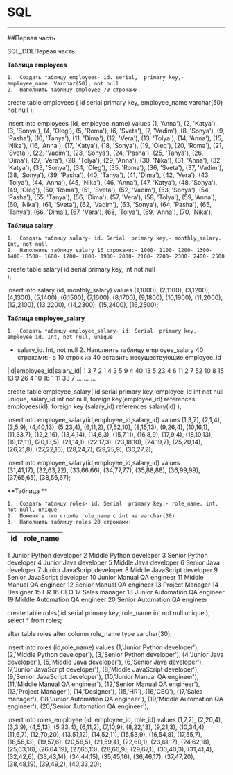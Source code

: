 # SQL
-----------------
##Первая часть

SQL_DDLПервая часть.

**Таблица employees**

	1.	Создать таблицу employees- id. serial,  primary key,- employee_name. Varchar(50), not null
	2.	Наполнить таблицу employee 70 строками.


create table employees (
		id serial primary key,
		employee_name varchar(50) not null
	);
	
insert into employees (id, employee_name) values 
	(1, 'Anna'),
	(2, 'Katya'),
	(3, 'Sonya'),
	(4, 'Oleg'), 
	(5, 'Roma'), 
	(6, 'Sveta'), 
	(7, 'Vadim'),
	(8, 'Sonya'), 
	(9, 'Pasha'),
	(10, 'Tanya'),
	(11, 'Dima'), 
	(12, 'Vera'),
	(13, 'Tolya'), 
	(14, 'Anna'),
	(15, 'Nika'),
  (16, 'Anna'),
	(17, 'Katya'),
	(18, 'Sonya'),
	(19, 'Oleg'), 
	(20, 'Roma'), 
	(21, 'Sveta'), 
	(22, 'Vadim'),
	(23, 'Sonya'), 
	(24, 'Pasha'),
	(25, 'Tanya'),
	(26, 'Dima'), 
	(27, 'Vera'),
	(28, 'Tolya'), 
	(29, 'Anna'),
	(30, 'Nika'),
  (31, 'Anna'),
	(32, 'Katya'),
	(33, 'Sonya'),
	(34, 'Oleg'), 
	(35, 'Roma'), 
	(36, 'Sveta'), 
	(37, 'Vadim'),
	(38, 'Sonya'), 
	(39, 'Pasha'),
	(40, 'Tanya'),
	(41, 'Dima'), 
	(42, 'Vera'),
	(43, 'Tolya'), 
	(44, 'Anna'),
	(45, 'Nika'),
    (46, 'Anna'),
	(47, 'Katya'),
	(48, 'Sonya'),
	(49, 'Oleg'), 
	(50, 'Roma'), 
	(51, 'Sveta'), 
	(52, 'Vadim'),
	(53, 'Sonya'), 
	(54, 'Pasha'),
	(55, 'Tanya'),
  (56, 'Dima'), 
	(57, 'Vera'),
	(58, 'Tolya'), 
	(59, 'Anna'),
	(60, 'Nika'),
	(61, 'Sveta'), 
	(62, 'Vadim'),
	(63, 'Sonya'), 
	(64, 'Pasha'),
	(65, 'Tanya'),
	(66, 'Dima'), 
	(67, 'Vera'),
	(68, 'Tolya'), 
	(69, 'Anna'),
	(70, 'Nika');


**Таблица salary**

	1.	Создать таблицу salary- id. Serial  primary key,- monthly_salary. Int, not null
	2.	Наполнить таблицу salary 16 строками:- 1000- 1100- 1200- 1300- 1400- 1500- 1600- 1700- 1800- 1900- 2000- 2100- 2200- 2300- 2400- 2500


create table salary(
         id serial primary key,
          int not null       
);

insert into salary (id, monthly_salary) values
   (1,1000),
   (2,1100),
   (3,1200),
   (4,1300),
   (5,1400),
   (6,1500),
   (7,1600),
   (8,1700),
   (9,1800),
   (10,1900),
   (11,2000),
   (12,2100),
   (13,2200),
   (14,2300),
   (15,2400),
   (16,2500);



**Таблица employee_salary**

	1.	Создать таблицу employee_salary- id. Serial  primary key,- employee_id. Int, not null, unique
- salary_id. Int, not null
	2.	Наполнить таблицу employee_salary 40 строками:- в 10 строк из 40 вставить несуществующие employee_id

|id|employee_id|salary_id|
1	3	7
2	1	4
3	5	9
4	40	13
5	23	4
6	11	2
7	52	10
8	15	13
9	26	4
10	16	1
11	33	7
...	...	...

create table employee_salary(
         id serial primary key,
         employee_id int not null unique,
         salary_id int not null,
         foreign key(employee_id)
            references employees(id),
         foreign key (salary_id)
            references salary(id)
);

insert into employee_salary(id,employee_id,salary_id) values 
             (1,3,7),
             (2,1,4),
             (3,5,9),
             (4,40,13),
             (5,23,4),
             (6,11,2),
             (7,52,10),
             (8,15,13),
             (9,26,4),
             (10,16,1),
             (11,33,7),
             (12,2,16),
             (13,4,14),
             (14,6,3),
             (15,7,11),
             (16,8,9),
             (17,9,4),
             (18,10,13),
             (19,12,11),
             (20,13,5),
             (21,14,1),
             (22,17,3),
             (23,18,10),
             (24,19,7),
             (25,20,14),
             (26,21,8),
             (27,22,16),
             (28,24,7),
             (29,25,9),
             (30,27,2);
             
            
 insert into employee_salary(id,employee_id,salary_id) values             
	         (31,41,17),
	         (32,63,22),
	         (33,66,66),
	         (34,77,77),
	         (35,88,88),
	         (36,99,99),
	         (37,65,65),
	         (38,56,67);


**Таблица **

	1.	Создать таблицу roles- id. Serial  primary key,- role_name. int, not null, unique
	2.	Поменять тип столба role_name с int на varchar(30)
	3.	Наполнить таблицу roles 20 строками:

| id |       role_name                 |
|----|---------------------------------|
1	Junior Python developer
2	Middle Python developer
3	Senior Python developer
4	Junior Java developer
5	Middle Java developer
6	Senior Java developer
7	Junior JavaScript developer
8	Middle JavaScript developer
9	Senior JavaScript developer
10	Junior Manual QA engineer
11	Middle Manual QA engineer
12	Senior Manual QA engineer
13	Project Manager
14	Designer
15	HR
16	CEO
17	Sales manager
18	Junior Automation QA engineer
19	Middle Automation QA engineer
20	Senior Automation QA engineer


create table roles(
        id serial primary key,
        role_name int not null unique
);
select * from roles;	      

alter table roles 
alter column role_name type varchar(30);
	        
insert into roles (id,role_name) values 
            (1,'Junior Python developer'),
            (2,'Middle Python developer'),
            (3,'Senior Python developer'),
            (4,'Junior Java developer'),
            (5,'Middle Java developer'),
            (6,'Senior Java developer'),
            (7,'Junior JavaScript developer'),
            (8,'Middle JavaScript developer'),
            (9,'Senior JavaScript developer'),
            (10,'Junior Manual QA engineer'),
            (11,'Middle Manual QA engineer'),
            (12,'Senior Manual QA engineer'),
            (13,'Project Manager'),
            (14,'Designer'),
            (15,'HR'),
            (16,'CEO'),
            (17,'Sales manager'),
            (18,'Junior Automation QA engineer'),
            (19,'Middle Automation QA engineer'),
            (20,'Senior Automation QA engineer');


insert into roles_employee (id, employee_id, role_id) values
           (1,7,2),
           (2,20,4),
           (3,3,9),
           (4,5,13),
           (5,23,4),
           (6,11,2),
           (7,10,9),
           (8,22,13),
           (9,21,3),
           (10,34,4),
           (11,6,7),
           (12,70,20),
           (13,51,12),
           (14,52,11),
           (15,53,9),
           (16,54,8),
           (17,55,7),
           (18,56,13),
           (19,57,6),
           (20,58,5),
           (21,59,4),
           (22,60,1),
           (23,61,17),
           (24,62,18),
           (25,63,16),
           (26,64,19),
           (27,65,13),
           (28,66,9),
           (29,67,1),
           (30,40,3),
           (31,41,4),
           (32,42,6),
           (33,43,14),
           (34,44,15),
           (35,45,16),
           (36,46,17),
           (37,47,20),
           (38,48,19),
           (39,49,2),
           (40,33,20);
        
















